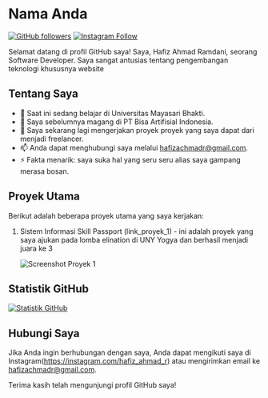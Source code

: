 # Nama Anda

[![GitHub followers](https://img.shields.io/github/followers/hafiz162001?style=social)](https://github.com/hafiz162001)
[![Instagram Follow](https://img.shields.io/instagram/follow/hafiz_ahmad_r?style=social)](https://instagram.com/hafiz_ahmad_r)

Selamat datang di profil GitHub saya! Saya, Hafiz Ahmad Ramdani, seorang Software Developer. Saya sangat antusias tentang pengembangan teknologi khususnya website 
## Tentang Saya

- 🌱 Saat ini sedang belajar di Universitas Mayasari Bhakti.
- 💼 Saya sebelumnya magang di PT Bisa Artifisial Indonesia.
- 🔭 Saya sekarang lagi mengerjakan proyek proyek yang saya dapat dari menjadi freelancer.
- 📫 Anda dapat menghubungi saya melalui hafizachmadr@gmail.com.
- ⚡ Fakta menarik: saya suka hal yang seru seru alias saya gampang merasa bosan.

## Proyek Utama

Berikut adalah beberapa proyek utama yang saya kerjakan:

1. Sistem Informasi Skill Passport (link_proyek_1) - ini adalah proyek yang saya ajukan pada lomba elination di UNY Yogya dan berhasil menjadi juara ke 3

   ![Screenshot Proyek 1](screenshot_proyek_1.png)



## Statistik GitHub

[![Statistik GitHub](https://github-readme-stats.vercel.app/api?username=hafiz162001&show_icons=true&count_private=true&theme=dark)](https://github.com/hafiz162001)

## Hubungi Saya

Jika Anda ingin berhubungan dengan saya, Anda dapat mengikuti saya di Instagram(https://instagram.com/hafiz_ahmad_r) atau mengirimkan email ke hafizachmadr@gmail.com.

Terima kasih telah mengunjungi profil GitHub saya!

